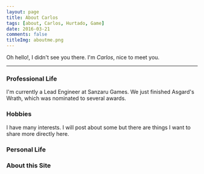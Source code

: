 ```yaml
---
layout: page
title: About Carlos
tags: [about, Carlos, Hurtado, Game]
date: 2016-03-21
comments: false
titleImg: aboutme.png
---
```

Oh hello!, I didn't see you there. I'm *Carlos*, nice to meet you.

-------

### Professional Life

I'm currently a Lead Engineer at Sanzaru Games. We just finished Asgard's Wrath, which was nominated to several awards.

### Hobbies
I have many interests. I will post about some but there are things I want to share more directly here.
<div id="secret_about_hobbies" class="secret"></div>


### Personal Life
<div id="secret_about_personal" class="secret"></div>

### About this Site
<div id="secret_about_site" class="secret"></div>
